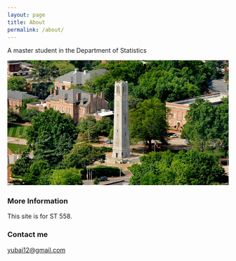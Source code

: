 ```yaml
---
layout: page
title: About
permalink: /about/
---
```


A master student in the Department of Statistics

![North Carolina State University](/images/mypack_portal-2.jpg)


### More Information

This site is for ST 558.

### Contact me

[yubai12@gmail.com](mailto:yubai12@gmail.com)
